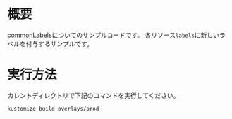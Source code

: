 # 概要

[commonLabels](https://kubectl.docs.kubernetes.io/references/kustomize/commonlabels/)についてのサンプルコードです。
各リソース`labels`に新しいラベルを付与するサンプルです。

# 実行方法

カレントディレクトリで下記のコマンドを実行してください。

```sh
kustomize build overlays/prod
```
